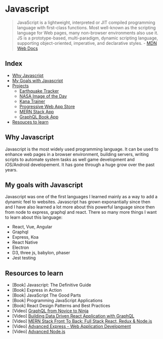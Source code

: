 # Javascript

> JavaScript is a lightweight, interpreted or JIT compiled programming language
> with first-class functions. Most well-known as the scripting language for
> Web pages, many non-browser environments also use it. JS is a prototype-based,
> multi-paradigm, dynamic scripting language, supporting object-oriented,
> imperative, and declarative styles. -
> [MDN Web Docs](https://developer.mozilla.org/bm/docs/Web/JavaScript)

## Index
- [Why Javascript](#why-javascript)
- [My Goals with Javascript](#my-goals-with-javascript)
- [Projects](#)
    - [Earthquake Tracker](https://github.com/alexanderluna/earthquake-tracker)
    - [NASA Image of the Day](https://github.com/alexanderluna/nasa-udacity)
    - [Kana Trainer](https://github.com/alexanderluna/kana-trainer)
    - [Progressive Web App Store](https://github.com/alexanderluna/pwa-app-store)
    - [MERN Stack App](https://github.com/alexanderluna/javascript_box/tree/master/express/mern_stack)
    - [GraphQL Book App](https://github.com/alexanderluna/javascript_box/tree/master/express/graphql-book-project)
- [Resouces to learn](#resources-to-learn)

## Why Javascript

Javascript is the most widely used programming language. It can be used to
enhance web pages in a browser environment, building servers, writing scripts
to automate system tasks as well game development and iOS/Android developement.
It has gone through a huge grow over the past years.

## My goals with Javascript

Javascript was one of the first languages I learned mainly as a way to add a
dynamic feel to websites. Javascript has grown exponantially since then and I
have also learned a lot more about this powerful language since then from node
to express, graphql and react. There so many more things I want to learn about
this language:

- React, Vue, Angular
- Graphql
- Express, Koa
- React Native
- Electron
- D3, three js, babylon, phaser
- Jest testing

## Resources to learn

- [Book] Javascript: The Definitive Guide
- [Book] Express in Action
- [Book] JavaScript The Good Parts
- [Book] Programming JavaScript Applications
- [Book] React Design Patterns and Best Practices
- [Video] [GraphQL from Novice to Ninja](https://www.youtube.com/watch?v=Y0lDGjwRYKw&list=PL4cUxeGkcC9iK6Qhn-QLcXCXPQUov1U7f)
- [Video] [Building Data Driven React Application with GraphQL](https://www.pluralsight.com/courses/react-apps-with-relay-graphql-flux)
- [Video] [MERN Stack Front To Back: Full Stack React, Redux & Node.js](https://www.udemy.com/mern-stack-front-to-back/)
- [Video] [Advanced Express - Web Application Development](https://www.lynda.com/Express-js-tutorials/Mastering-Express-Web-Application-Development/521234-2.html)
- [Video] [Advanced Node.js](https://www.pluralsight.com/courses/nodejs-advanced)
